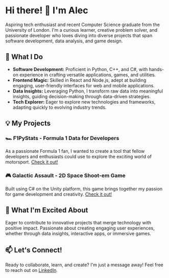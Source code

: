 <!-- <p align="center">
  <img src="https://your-image-url-here.com" alt="Your Name">
</p> -->

# Hi there! 👋 I'm Alec

Aspiring tech enthusiast and recent Computer Science graduate from the University of London. I'm a curious learner, creative problem solver, and passionate developer who loves diving into diverse projects that span software development, data analysis, and game design.

## 🔭 What I Do

- **Software Development:** Proficient in Python, C++, and C#, with hands-on experience in crafting versatile applications, games, and utilities.
- **Frontend Magic:** Skilled in React and Node.js, adept at building engaging, user-friendly interfaces for web and mobile applications.
- **Data Insights:** Leveraging Python, I transform raw data into meaningful insights, guiding decision-making through data-driven strategies.
- **Tech Explorer:** Eager to explore new technologies and frameworks, adapting quickly to evolving industry trends.

## 💡 My Projects

### 🏎️ F1PyStats - Formula 1 Data for Developers
As a passionate Formula 1 fan, I wanted to create a tool that fellow developers and enthusiasts could use to explore the exciting world of motorsport. [Check it out!](https://github.com/alec-kr/F1PyStats)

### 🎮 Galactic Assault - 2D Space Shoot-em Game
Built using C# on the Unity platform, this game brings together my passion for game development and creativity. [Check it out!](https://github.com/alec-kr/GalacticAssault)


## 🌱 What I'm Excited About

Eager to contribute to innovative projects that merge technology with positive impact. Passionate about creating engaging user experiences, whether through data insights, interactive apps, or immersive games.

## 📫 Let's Connect!

Ready to collaborate, learn, and create? I'm just a message away! Feel free to reach out on [LinkedIn](https://www.linkedin.com/in/alec-ramdhan/).
